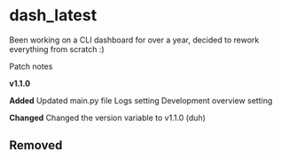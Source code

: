 # dash_latest
Been working on a CLI dashboard for over a year, decided to rework everything from scratch :)

Patch notes

**v1.1.0**

**Added**
Updated main.py file
Logs setting
Development overview setting

**Changed**
Changed the version variable to v1.1.0 (duh)

**Removed**
-
